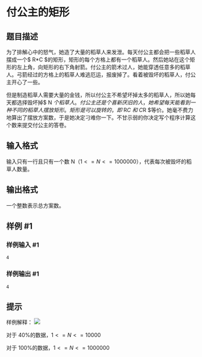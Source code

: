 # 付公主的矩形

## 题目描述

为了排解心中的怒气，她造了大量的稻草人来发泄。每天付公主都会把一些稻草人摆成一个$ R*C $的矩形，矩形的每个方格上都有一个稻草人。然后她站在这个矩形的左上角，向矩形的右下角射箭。付公主的箭术过人，她能穿透任意多的稻草人。弓箭经过的方格上的稻草人难逃厄运，报废掉了。看着被毁坏的稻草人，付公主开心了一些。

但是制造稻草人需要大量的金钱，所以付公主不希望坏掉太多的稻草人，所以她每天都选择毁坏掉$ N $个稻草人。付公主还是个喜新厌旧的人，她希望每天能看到一种不同的稻草人摆放矩形。矩形是可以旋转的，即$ R*C $和$ C*R $等价。她毫不费力地算出了摆放方案数，于是她决定刁难你一下。不甘示弱的你决定写个程序计算这个数来提交付公主的答卷。

## 输入格式

输入只有一行且只有一个数 N（$1<=N<=1000000$），代表每次被毁坏的稻草人数量。

## 输出格式

一个整数表示总方案数。

## 样例 #1

### 样例输入 #1
```
4
```

### 样例输出 #1

```
4
```

## 提示

样例解释：
![](https://cdn.luogu.com.cn/upload/pic/16262.png)

对于 40%的数据，$1 <= N <= 10000$

对于 100%的数据，$1 <= N <= 1000000$

